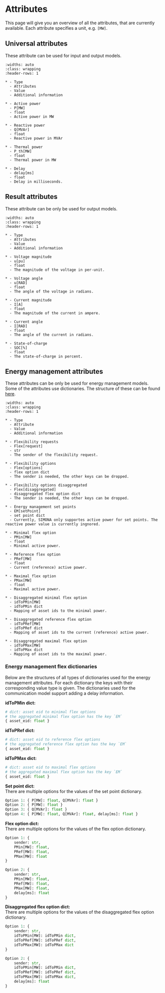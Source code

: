 # Attributes

This page will give you an overview of all the attributes, that are currently available. Each attribute specifies a unit,
e.g. `[MW]`.

## Universal attributes

These attribute can be used for input and output models.

```{list-table}
:widths: auto
:class: wrapping
:header-rows: 1

* - Type
  - Attributes
  - Value
  - Additional information

* - Active power
  - P[MW]
  - float
  - Active power in MW

* - Reactive power
  - Q[MVAr]
  - float
  - Reactive power in MVAr

* - Thermal power
  - P_th[MW]
  - float
  - Thermal power in MW

* - Delay
  - delay[ms]
  - float
  - Delay in milliseconds.
```

## Result attributes

These attribute can be only be used for output models.

```{list-table}
:widths: auto
:class: wrapping
:header-rows: 1

* - Type
  - Attributes
  - Value
  - Additional information

* - Voltage magnitude
  - u[pu]
  - float
  - The magnitude of the voltage in per-unit.

* - Voltage angle
  - u[RAD]
  - float
  - The angle of the voltage in radians.

* - Current magnitude
  - I[A]
  - float
  - The magnitude of the current in ampere.

* - Current angle
  - I[RAD]
  - float
  - The angle of the current in radians.

* - State-of-charge
  - SOC[%]
  - float
  - The state-of-charge in percent.
```

## Energy management attributes

These attributes can be only be used for energy management models. Some of the attributes use dictionaries. The structure
of these can be found [here](#energy-management-flex-dictionaries).

```{list-table}
:widths: auto
:class: wrapping
:header-rows: 1

* - Type
  - Attribute
  - Value
  - Additional information

* - Flexibility requests
  - Flex[request]
  - str
  - The sender of the flexibility request.

* - Flexibility options
  - Flex[options]
  - flex option dict
  - The sender is needed, the other keys can be dropped.

* - Flexibility options disaggregated
  - Flex[disaggregated]
  - disaggregated flex option dict
  - The sender is needed, the other keys can be dropped.

* - Energy management set points
  - EM[setPoint]
  - set point dict
  - Currently, SIMONA only supportes active power for set points. The reactive power value is currently ingnored.

* - Minimal flex option
  - PMin[MW]
  - float
  - Minimal active power.
  
* - Reference flex option
  - PRef[MW]
  - float
  - Current (reference) active power.
  
* - Maximal flex option
  - PMax[MW]
  - float
  - Maximal active power.

* - Disaggregated minimal flex option
  - idToPMin[MW]
  - idToPMin dict
  - Mapping of asset ids to the minimal power.
  
* - Disaggregated reference flex option
  - idToPRef[MW]
  - idToPRef dict
  - Mapping of asset ids to the current (reference) active power.
  
* - Disaggregated maximal flex option
  - idToPMax[MW]
  - idToPMax dict
  - Mapping of asset ids to the maximal power.
```

### Energy management flex dictionaries

Below are the structures of all types of dictionaries used for the energy management attributes. For each dictionary the
keys with their corresponding value type is given. The dictionaries used for the communication model support adding a delay
information.

**idToPMin dict:** <br>
```python
# dict: asset eid to minimal flex options
# the aggregated minimal flex option has the key `EM`
{ asset_eid: float }
```

**idToPRef dict:** <br>
```python
# dict: asset eid to reference flex options
# the aggregated reference flex option has the key `EM`
{ asset_eid: float }
```

**idToPMax dict:** <br>
```python
# dict: asset eid to maximal flex options
# the aggregated maximal flex option has the key `EM`
{ asset_eid: float }
```

**Set point dict:** <br>
There are multiple options for the values of the set point dictionary.
```python 
Option 1: { P[MW]: float, Q[MVAr]: float }
Option 2: { P[MW]: float }
Option 3: { Q[MVAr]: float }
Option 4: { P[MW]: float, Q[MVAr]: float, delay[ms]: float }
```

**Flex option dict:** <br>
There are multiple options for the values of the flex option dictionary.
```python
Option 1: { 
    sender: str, 
    PMin[MW]: float, 
    PRef[MW]: float, 
    PMax[MW]: float
}

Option 2: {
    sender: str,
    PMin[MW]: float,
    PRef[MW]: float,
    PMax[MW]: float, 
    delay[ms]: float
}
```

**Disaggregated flex option dict:** <br>
There are multiple options for the values of the disaggregated flex option dictionary.
```python
Option 1: { 
    sender: str, 
    idToPMin[MW]: idToPMin dict, 
    idToPRef[MW]: idToPRef dict, 
    idToPMax[MW]: idToPMax dict
}

Option 2: {
    sender: str,
    idToPMin[MW]: idToPMin dict,
    idToPRef[MW]: idToPRef dict,
    idToPMax[MW]: idToPMax dict,
    delay[ms]: float
}
```
